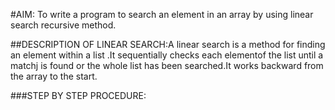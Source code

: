 #AIM: To write a program to search an element in an array by using linear search recursive method.

##DESCRIPTION OF LINEAR SEARCH:A linear search is a method for finding an element within a list .It sequentially checks each elementof the list until a matchj is found or the whole list has been searched.It works backward from the array to the start.

###STEP BY STEP PROCEDURE:


